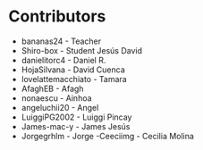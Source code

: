 Contributors
============
- bananas24          - Teacher
- Shiro-box          - Student Jesús David
- danielitorc4       - Daniel R.
- HojaSilvana        - David Cuenca
- lovelattemacchiato - Tamara
- AfaghEB            - Afagh
- nonaescu           - Ainhoa
- angeluchii20       - Angel
- LuiggiPG2002       - Luiggi Pincay 
- James-mac-y        - James Jesús
- Jorgegrhlm         - Jorge
-Ceeciimg             - Cecilia Molina
